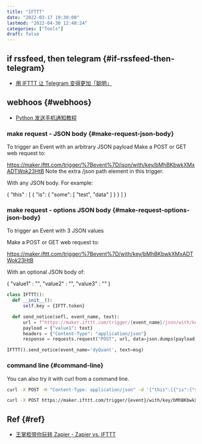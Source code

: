 ```yaml
---
title: "IFTTT"
date: "2022-03-17 19:30:00"
lastmod: "2022-04-30 12:48:24"
categories: ["Tools"]
draft: false
---
```


## if rssfeed, then telegram {#if-rssfeed-then-telegram}

-   [用 IFTTT 让 Telegram 变得更加「聪明」](https://huginn.cn/blog/share/%e7%94%a8-ifttt-%e8%ae%a9-telegram-%e5%8f%98%e5%be%97%e6%9b%b4%e5%8a%a0%e3%80%8c%e8%81%aa%e6%98%8e%e3%80%8d)


## webhoos {#webhoos}

-   [Python 发送手机通知教程](https://mp.weixin.qq.com/s/eOjukUh0ggFGqkYdD3l8rg)


### make request - JSON body {#make-request-json-body}

To trigger an Event with an arbitrary JSON payload
Make a POST or GET web request to:

<https://maker.ifttt.com/trigger/%7Bevent%7D/json/with/key/bMhBKbwkXMxADTWok23HtB>
 Note the extra /json path element in this trigger.

With any JSON body. For example:

{ "this" : [ { "is": { "some": [ "test", "data" ] } } ] }


### make request - options JSON body {#make-request-options-json-body}

To trigger an Event with 3 JSON values

Make a POST or GET web request to:

<https://maker.ifttt.com/trigger/%7Bevent%7D/with/key/bMhBKbwkXMxADTWok23HtB>

With an optional JSON body of:

{ "value1" : "", "value2" : "", "value3" : "" }

```python
class IFTTT():
  def __init__():
      self.key = {IFTT.token}

  def send_notice(sefl, event_name, text):
      url = f"https://maker.ifttt.com/trigger/{event_name}/json/with/key/{self.key}"
      payload = {"value1": text}
      headers = {"Content-Type": "application/json"}
      response = requests.request("POST", url, data=json.dumps(payload), headers=headers)

IFTTT().send_notice(event_name='dyQuant', text=msg)
```


### command line {#command-line}

You can also try it with curl from a command line.

```bash
curl -X POST -H "Content-Type: application/json" -d '{"this":[{"is":{"some":["test","data"]}}]}' https://maker.ifttt.com/trigger/{event}/json/with/key/bMhBKbwkXMxADTWok23HtB
```

```bash
curl -X POST https://maker.ifttt.com/trigger/{event}/with/key/bMhBKbwkXMxADTWok23HtB
```


## Ref {#ref}

-   [王掌柜带你玩转 Zapier - Zapier vs. IFTTT](https://sspai.com/post/39258)